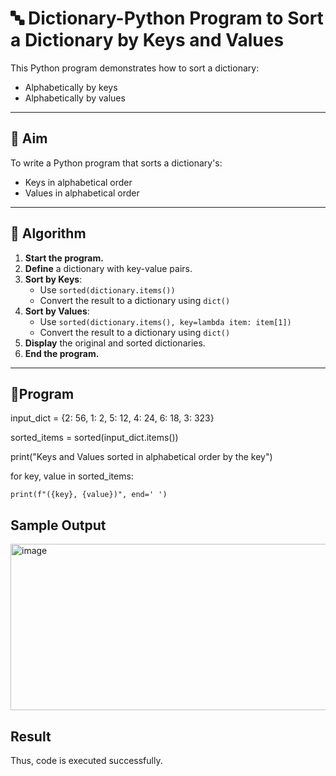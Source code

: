# 🔤 Dictionary-Python Program to Sort a Dictionary by Keys and Values

This Python program demonstrates how to sort a dictionary:
- Alphabetically by keys
- Alphabetically by values

---

## 🎯 Aim

To write a Python program that sorts a dictionary's:
- Keys in alphabetical order
- Values in alphabetical order

---

## 🧠 Algorithm

1. **Start the program.**
2. **Define** a dictionary with key-value pairs.
3. **Sort by Keys**:
   - Use `sorted(dictionary.items())`
   - Convert the result to a dictionary using `dict()`
4. **Sort by Values**:
   - Use `sorted(dictionary.items(), key=lambda item: item[1])`
   - Convert the result to a dictionary using `dict()`
5. **Display** the original and sorted dictionaries.
6. **End the program.**

---

## 🧪Program
input_dict = {2: 56, 1: 2, 5: 12, 4: 24, 6: 18, 3: 323}

sorted_items = sorted(input_dict.items())

print("Keys and Values sorted in alphabetical order by the key")

for key, value in sorted_items:

    print(f"({key}, {value})", end=' ')
    
## Sample Output

<img width="1197" height="266" alt="image" src="https://github.com/user-attachments/assets/9a8ab0c7-75f1-4604-8bf9-a594c45c0537" />

## Result
Thus, code is executed successfully.
